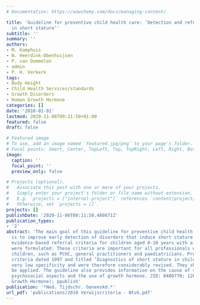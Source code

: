 ```yaml
---
# Documentation: https://wowchemy.com/docs/managing-content/

title: 'Guideline for preventive child health care: ‘Detection and referral criteria
  in short stature’'
subtitle: ''
summary: ''
authors:
- M. Kamphuis
- N. Heerdink-Obenhuijsen
- P. van Dommelen
- admin
- P. H. Verkerk
tags:
- Body Height
- Child Health Services/standards
- Growth Disorders
- Human Growth Hormone
categories: []
date: '2010-01-01'
lastmod: 2020-11-06T09:11:50+01:00
featured: false
draft: false

# Featured image
# To use, add an image named `featured.jpg/png` to your page's folder.
# Focal points: Smart, Center, TopLeft, Top, TopRight, Left, Right, BottomLeft, Bottom, BottomRight.
image:
  caption: ''
  focal_point: ''
  preview_only: false

# Projects (optional).
#   Associate this post with one or more of your projects.
#   Simply enter your project's folder or file name without extension.
#   E.g. `projects = ["internal-project"]` references `content/project/deep-learning/index.md`.
#   Otherwise, set `projects = []`.
projects: []
publishDate: '2020-11-06T08:11:50.488671Z'
publication_types:
- '2'
abstract: 'The main goal of this guideline for preventive child health care (PCHC)
  is to improve early detection of disorders that induce short stature. Based on research,
  evidence-based referral criteria for children aged 0-10 years with a short stature
  were formulated. These criteria are important for all professionals working with
  children, such as PCHC, general practitioners and paediatricians. Previous referral
  criteria dated 1997 and titled ‘Diagnostics of short stature in children’ had a
  very low specificity and were therefore considerably revised. They should no longer
  be applied. The guideline also provides information on the cause of short stature,
  psychosocial aspects and the use of growth hormone. JID: 0400770; 12629-01-5 (Human
  Growth Hormone); ppublish'
publication: '*Ned. Tijdschr. Geneeskd.*'
url_pdf: 'publications/2010 Verwijscriteria - NtvG.pdf'
---
```

